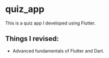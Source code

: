 # quiz_app

This is a quiz app I developed using Flutter.

## Things I revised:

- Advanced fundamentals of Flutter and Dart.
